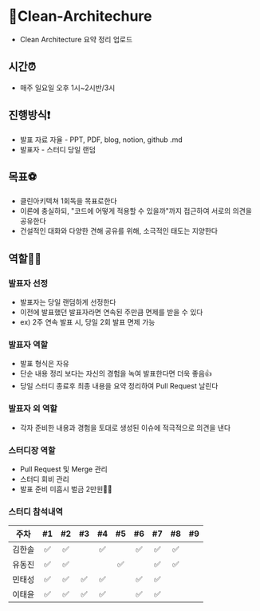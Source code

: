 # 📌Clean-Architechure
- Clean Architecture 요약 정리 업로드

## 시간⏰
- 매주 일요일 오후 1시~2시반/3시

## 진행방식❗️
- 발표 자료 자율 - PPT, PDF, blog, notion, github .md
- 발표자 - 스터디 당일 랜덤

## 목표⚽
- 클린아키텍쳐 1회독을 목표로한다
- 이론에 충실하되, "코드에 어떻게 적용할 수 있을까"까지 접근하여 서로의 의견을 공유한다
- 건설적인 대화와 다양한 견해 공유를 위해, 소극적인 태도는 지양한다

## 역할✍🏻

### 발표자 선정
- 발표자는 당일 랜덤하게 선정한다
- 이전에 발표했던 발표자라면 연속된 주만큼 면제를 받을 수 있다
- ex) 2주 연속 발표 시, 당일 2회 발표 면제 가능

### 발표자 역할
- 발표 형식은 자유
- 단순 내용 정리 보다는 자신의 경험을 녹여 발표한다면 더욱 좋음👍
- 당일 스터디 종료후 최종 내용을 요약 정리하여 Pull Request 날린다

### 발표자 외 역할
- 각자 준비한 내용과 경험을 토대로 생성된 이슈에 적극적으로 의견을 낸다

### 스터디장 역할
- Pull Request 및 Merge 관리
- 스터디 회비 관리
- 발표 준비 미흡시 벌금 2만원🤦‍♂️

### 스터디 참석내역
| 주차 | #1 | #2 | #3 | #4 | #5 | #6 | #7 | #8 | #9 |
| :---: | :---: | :---: | :---: | :---: | :---: | :---: | :---: | :---: | :---: |
| 김한솔 | ✅ | ✅ |  | ✅ |  | ✅ | ✅ | ✅ |  |
| 유동진 | ✅ | ✅ |  |  | ✅ |  | ✅ | ✅ |  |
| 민태성 | ✅ | ✅ | ✅ | ✅ |  | ✅ | ✅ |  |  |
| 이태윤 | ✅ | ✅ | ✅ | ✅ |  | ✅ | ✅ |  |  |
